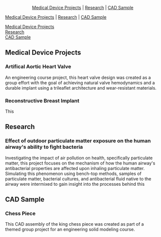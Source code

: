 <p align="center">
  <a href="https://www.rmclaughlin-projects.github.io/#medical-device-projects">Medical Device Projects</a> | 
  <a href="https://www.rmclaughlin-projects.github.io/#research">Research</a> | 
  <a href="https://www.rmclaughlin-projects.github.io/#cad-sample">CAD Sample</a>
</p>

<p>
  <a href="https://www.rmclaughlin-projects.github.io/#medical-device-projects">Medical Device Projects</a> | 
  <a href="https://www.rmclaughlin-projects.github.io/#research">Research</a> | 
  <a href="https://www.rmclaughlin-projects.github.io/#cad-sample">CAD Sample</a>
</p>

[Medical Device Projects](https://www.rmclaughlin-projects.github.io/#medical-device-projects)  
[Research](https://www.rmclaughlin-projects.github.io/#research)  
[CAD Sample](https://www.rmclaughlin-projects.github.io/#cad-sample)

## Medical Device Projects

### Artifical Aortic Heart Valve

An engineering course project, this heart valve design was created as a group effort with the goal of achieving natural valve hemodynamics and a durable implant using a trileaflet architecture and wear-resistant materials.

### Reconstructive Breast Implant

This

## Research

### Effect of outdoor particulate matter exposure on the human airway's ability to fight bacteria

Investigating the impact of air pollution on health, specifically particulate matter, this project focuses on the mechanism of how the human airway's antibacterial properties are affected upon inhaling particulate matter. Simulating this phenomenon using bench-top methods, samples of particulate matter, bacterial cultures, and antibacterial fluid native to the airway were intermixed to gain insight into the processes behind this

## CAD Sample

### Chess Piece

This CAD assembly of the king chess piece was created as part of a themed group project for an engineering solid modeling course.


